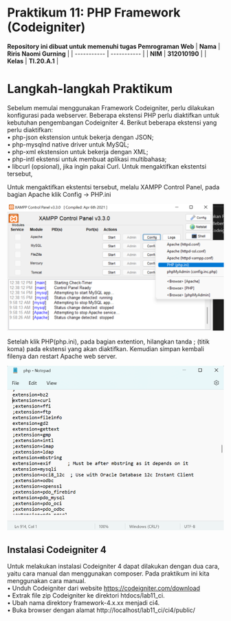 # Praktikum 11: PHP Framework (Codeigniter)

<strong>Repository ini dibuat untuk memenuhi tugas Pemrograman Web</strong>
| <strong>Nama</strong>      | <strong>Riris Naomi Gurning</strong>  |
| ----------- | -----------  |
| <strong>NIM</strong>       | <strong>312010190</strong>            |
| <strong>Kelas</strong>     | <strong>TI.20.A.1</strong>            |

# <b>Langkah-langkah Praktikum</b>
Sebelum memulai menggunakan Framework Codeigniter, perlu dilakukan konfigurasi pada webserver. Beberapa ekstensi PHP perlu diaktifkan untuk kebutuhan
pengembangan Codeigniter 4.
Berikut beberapa ekstensi yang perlu diaktifkan:
<br>• php-json ekstension untuk bekerja dengan JSON;<br>
• php-mysqlnd native driver untuk MySQL;
<br>• php-xml ekstension untuk bekerja dengan XML;</br>
• php-intl ekstensi untuk membuat aplikasi multibahasa;
<br>• libcurl (opsional), jika ingin pakai Curl. Untuk mengaktifkan ekstentsi tersebut,</br>
<p>Untuk mengaktifkan ekstentsi tersebut, melalu XAMPP Control Panel, pada bagian Apache klik Config -> PHP.ini</p>

![](Foto/xampp.png)

<p>Setelah klik PHP(php.ini), pada bagian extention, hilangkan tanda ; (titik koma) pada ekstensi yang akan
diaktifkan. Kemudian simpan kembali filenya dan restart Apache web server.

![](Foto/foto1.png)

## Instalasi Codeigniter 4
Untuk melakukan instalasi Codeigniter 4 dapat dilakukan dengan dua cara, yaitu cara
manual dan menggunakan composer. Pada praktikum ini kita menggunakan cara
manual.
<br>• Unduh Codeigniter dari website https://codeigniter.com/download</br>
• Extrak file zip Codeigniter ke direktori htdocs/lab11_ci.
<br>• Ubah nama direktory framework-4.x.xx menjadi ci4.</br>
• Buka browser dengan alamat http://localhost/lab11_ci/ci4/public/
